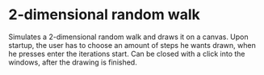 # 2-dimensional random walk

Simulates a 2-dimensional random walk and draws it on a canvas.
Upon startup, the user has to choose an amount of steps he wants drawn, when he presses enter the iterations start.
Can be closed with a click into the windows, after the drawing is finished.
